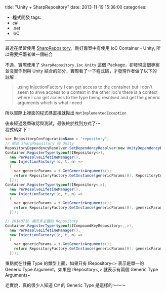 title: "Unity + SharpRepository"
date: 2013-11-19 15:38:00
categories:
- 程式開發
tags:
- c#
- .net
- IoC
---

最近在學習使用 [SharpRepository](https://github.com/SharpRepository/SharpRepository)，剛好專案中有使用 IoC Container - Unity, 所以需要把兩者做一個結合  

<!--more-->

不過，實際使用了 `SharpRepository.Ioc.Unity` 這個 Package，卻發現這個專案並沒實作到與 Unity 結合的部分，實際看了一下程式碼，才發現作者做了以下的註解：  

> using InjectionFactory I can get access to the container but I don't seem to ahve access to a context
> in the other Ioc's there is a context where I can get access to the type being resolved and get the generic arguments which is what i need

所以實際上裡面的程式碼直接就拋出 `NotImplementedException`  

後來經過幾番確認與測試，最後終於找到方式了～  
程式碼如下：  

```csharp
var RepositoryConfigurationName = "repository";
// 結合 SharpRepository 與 Unity
RepositoryDependencyResolver.SetDependencyResolver(new UnityDependencyResolver(Container));
Container.RegisterType(typeof(IRepository<>),
  new PerResolveLifetimeManager(),
  new InjectionFactory((c, t, n) =>
  {
    var genericParams = t.GetGenericArguments();
    return RepositoryFactory.GetInstance(genericParams[0], RepositoryConfigurationName);
  }));
Container.RegisterType(typeof(IRepository<,>),
  new PerResolveLifetimeManager(),
  new InjectionFactory((c, t, n) =>
  {
    var genericParams = t.GetGenericArguments();
    return RepositoryFactory.GetInstance(genericParams[0], genericParams[1], RepositoryConfigurationName);
  }));

// 20140716 補充多主鍵的 Repository
Container.RegisterType(typeof(ICompoundKeyRepository<,,>),
  new PerResolveLifetimeManager(),
  new InjectionFactory((c, t, n) =>
  {
    var genericParams = t.GetGenericArguments();
    return RepositoryFactory.GetInstance(genericParams[0], genericParams[1], genericParams[2], RepositoryConfigurationName);
  }));
```

重點就在註冊 Type 的類型上面，如果只有 IRepository<> 表示是單一的 Generic Type Argument，如果是 IRepository<,> 就表示有兩個 Generic Type Arguments~  

老實說，真的很少人知道 C# 的 Generic Type 是這樣的～～～  
